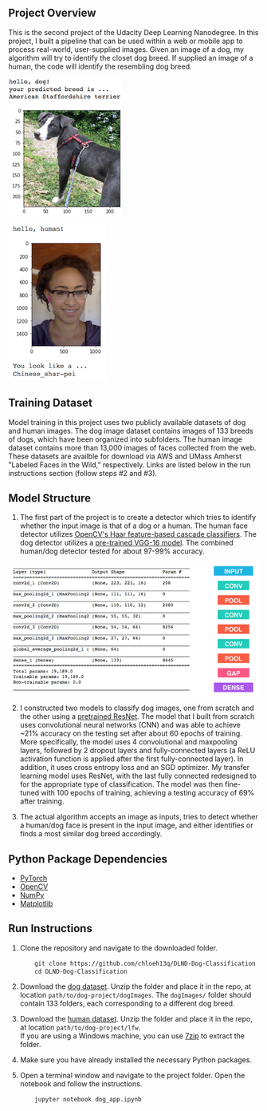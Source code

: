 [//]: # (Image References)

[image1]: ./images/sample_dog_output.png "Sample Output"
[image2]: ./images/sample_cnn.png "VGG-16 Model Layers"
[image3]: ./images/sample_human_output.png "VGG16 Model Figure"


## Project Overview

This is the second project of the Udacity Deep Learning Nanodegree. In this project, I built a pipeline that can be used within a web or 
mobile app to process real-world, user-supplied images.  Given an image of a dog, my algorithm will try to identify the closet dog breed. 
If supplied an image of a human, the code will identify the resembling dog breed.  

![Sample Output][image1]

![Sample Output][image3]

## Training Dataset

Model training in this project uses two publicly available datasets of dog and human images. The dog image dataset contains images of 133 breeds of dogs, 
which have been organized into subfolders. The human image dataset contains more than 13,000 images of faces collected from the web. These datasets are 
availble for download via AWS and UMass Amherst "Labeled Faces in the Wild," respectively. Links are listed below in the run instructions section (follow 
steps #2 and #3).

## Model Structure

1. The first part of the project is to create a detector which tries to identify whether the input image is that of a dog or a human. The human face detector
utilizes [OpenCV's Haar feature-based cascade classifiers](https://docs.opencv.org/trunk/d7/d8b/tutorial_py_face_detection.html). The dog detector utilizes 
a [pre-trained VGG-16 model](https://pytorch.org/hub/pytorch_vision_vgg/). The combined human/dog detector tested for about 97-99% accuracy.

![VGG-16 Architecture][image2]

2. I constructed two models to classify dog images, one from scratch and the other using a [pretrained ResNet](https://pytorch.org/hub/pytorch_vision_resnet/). 
The model that I built from scratch uses convolutional neural networks (CNN) and was able to achieve ~21% accuracy on the testing set after about 60 epochs of 
training. More specifically, the model uses 4 convolutional and maxpooling layers, followed by 2 dropout layers and fully-connected layers (a ReLU activation
function is applied after the first fully-connected layer). In addition, it uses cross entropy loss and an SGD optimizer.
My transfer learning model uses ResNet, with the last fully connected redesigned to for the appropriate type of classification. The model was then fine-tuned with
100 epochs of training, achieving a testing accuracy of 69% after training.

3. The actual algorithm accepts an image as inputs, tries to detect whether a human/dog face is present in the input image, and either identifies or finds a 
most similar dog breed accordingly.

## Python Package Dependencies

* [PyTorch](https://pytorch.org/)
* [OpenCV](https://pypi.org/project/opencv-python/)
* [NumPy](https://numpy.org/install/)
* [Matplotlib](https://matplotlib.org/3.3.0/users/installing.html)

## Run Instructions

1. Clone the repository and navigate to the downloaded folder.
	
	```	
		git clone https://github.com/chloeh13q/DLND-Dog-Classification
		cd DLND-Dog-Classification
	```
2. Download the [dog dataset](https://s3-us-west-1.amazonaws.com/udacity-aind/dog-project/dogImages.zip).  Unzip the folder and place it in the repo, at location `path/to/dog-project/dogImages`.  The `dogImages/` folder should contain 133 folders, each corresponding to a different dog breed.
3. Download the [human dataset](http://vis-www.cs.umass.edu/lfw/lfw.tgz).  Unzip the folder and place it in the repo, at location `path/to/dog-project/lfw`.  
If you are using a Windows machine, you can use [7zip](http://www.7-zip.org/) to extract the folder. 
4. Make sure you have already installed the necessary Python packages.
5. Open a terminal window and navigate to the project folder. Open the notebook and follow the instructions.
	
	```
		jupyter notebook dog_app.ipynb
	```
